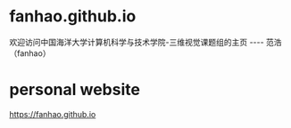 # fanhao.github.io
欢迎访问中国海洋大学计算机科学与技术学院-三维视觉课题组的主页  ---- 范浩（fanhao）

# personal website
https://fanhao.github.io
